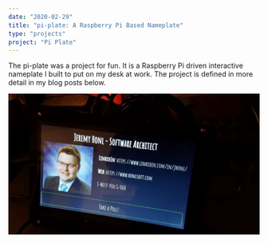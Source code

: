 ```yaml
---
date: "2020-02-29"
title: "pi-plate: A Raspberry Pi Based Nameplate"
type: "projects"
project: "Pi Plate"
---
```


The pi-plate was a project for fun. It is a Raspberry Pi driven interactive nameplate I built to put on my desk at work. The project is defined in more detail in my blog posts below.

![Pi-plate](./images/pi-plate-nameplate.jpg)
